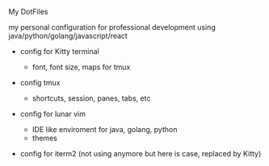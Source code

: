 
My DotFiles

my personal configuration for professional development using java/python/golang/javascript/react


- config for Kitty terminal
    - font, font size, maps for tmux
- config tmux 
    - shortcuts, session, panes, tabs, etc
- config for lunar vim
    - IDE like enviroment for java, golang, python
    - themes

- config for iterm2 (not using anymore but here is case, replaced by Kitty)

